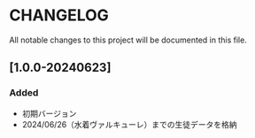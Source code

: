 # CHANGELOG
All notable changes to this project will be documented in this file.

## [1.0.0-20240623]
### Added
- 初期バージョン
- 2024/06/26（水着ヴァルキューレ）までの生徒データを格納
